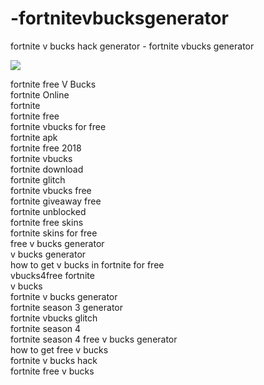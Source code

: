 # -fortnitevbucksgenerator
fortnite v bucks hack generator - fortnite vbucks generator

<p><a href="http://www.minashik.com/2b8ef5c" rel="nofollow"><img src="https://camo.githubusercontent.com/5299e2e198227e34143f074305ee98bee82b3d2b/68747470733a2f2f692e696d6775722e636f6d2f6c425973436a712e706e67" data-canonical-src="https://i.imgur.com/lBYsCjq.png" style="max-width:100%;"></a></p>


<p>fortnite free V Bucks
<br>
fortnite Online
<br>
fortnite
<br>
fortnite free
<br>
fortnite vbucks for free
<br>
fortnite apk
<br>
fortnite free 2018
<br>
fortnite vbucks
<br>
fortnite download
<br>
fortnite glitch
<br>
fortnite vbucks free
<br>
fortnite giveaway free
<br>
fortnite unblocked
<br>
fortnite free skins
<br>
fortnite skins for free
<br>
free v bucks generator
<br>
v bucks generator
<br>
how to get v bucks in fortnite for free
<br>
vbucks4free fortnite
<br>
v bucks
<br>
fortnite v bucks generator
<br>
fortnite season 3 generator
<br>
fortnite vbucks glitch
<br>
fortnite season 4
<br>
fortnite season 4 free v bucks generator
<br>
how to get free v bucks
<br>
fortnite v bucks hack
<br>
fortnite free v bucks</p>
